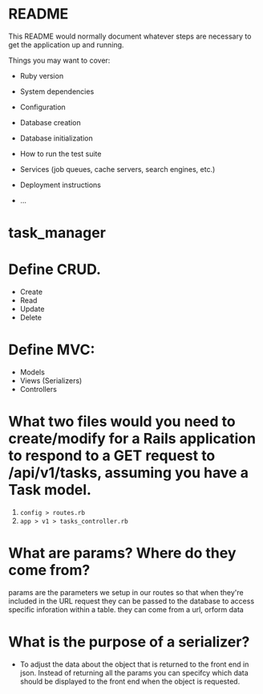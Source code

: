 # README

This README would normally document whatever steps are necessary to get the
application up and running.

Things you may want to cover:

* Ruby version

* System dependencies

* Configuration

* Database creation

* Database initialization

* How to run the test suite

* Services (job queues, cache servers, search engines, etc.)

* Deployment instructions

* ...
# task_manager

# Define CRUD.
- Create
- Read 
- Update
- Delete


# Define MVC:

- Models
- Views (Serializers)
- Controllers

# What two files would you need to create/modify for a Rails application to respond to a GET request to /api/v1/tasks, assuming you have a Task model.
1. `config > routes.rb`
2. `app > v1 > tasks_controller.rb`

# What are params? Where do they come from?
params are the parameters we setup in our routes so that when they're included in the URL request they can be passed to the database to access specific inforation within a table.
they can come from a url, orform data

# What is the purpose of a serializer?
- To adjust the data about the object that is returned to the front end in json.  Instead of returning all the params you can specifcy which data should be displayed to the front end when the object is requested.